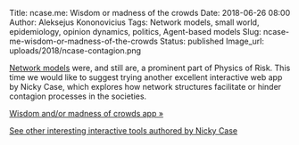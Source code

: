Title: ncase.me: Wisdom or madness of the crowds
Date: 2018-06-26 08:00
Author: Aleksejus Kononovicius
Tags: Network models, small world, epidemiology, opinion dynamics, politics, Agent-based models
Slug: ncase-me-wisdom-or-madness-of-the-crowds
Status: published
Image_url: uploads/2018/ncase-contagion.png

[Network models](/tag/network-models/) were, and still are, a prominent part
of Physics of Risk. This time we would like to suggest trying another excellent
interactive web app by Nicky Case, which explores how network structures
facilitate or hinder contagion processes in the societies.

[Wisdom and/or madness of crowds app &raquo;](http://ncase.me/crowds/)

[See other interesting interactive tools authored by Nicky Case](http://ncase.me)

